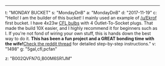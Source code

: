 ---
t: "MONDAY BUCKET"
s: "MondayDnB"
a: "MondayDnB"
d: "2017-11-19"
c: "Hello! I am the builder of this bucket! I mainly used an example of <a href='/u/ekrof'>/u/Ekrof</a> first bucket. I have 4x23w <a href='https://amzn.to/3jMfTYw'>CFL bulbs</a> with 4 Outlet-To-Socket plugs. That made the build 10X easier, and I highly recommend it for beginners such as I. If you're not fond of wiring your own stuff, this is hands down the best way to do it. <strong>This has been a fun project and a GREAT bonding time with the wife!</strong><a href='https://www.reddit.com/r/SpaceBuckets/comments/6gogh9/i_joined_the_team/'>Check the reddit thread</a> for detailed step-by-step instructions."
v: "1498"
g: "5gal,cfl,pcfan"

z: "B002QVFN7G,B00M6SR1JM"
